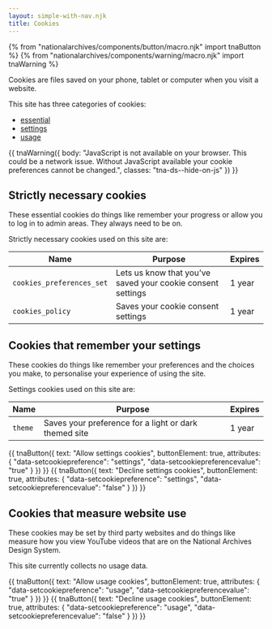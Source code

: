 ```yaml
---
layout: simple-with-nav.njk
title: Cookies
---
```


{% from "nationalarchives/components/button/macro.njk" import tnaButton %}
{% from "nationalarchives/components/warning/macro.njk" import tnaWarning %}

Cookies are files saved on your phone, tablet or computer when you visit a website.

This site has three categories of cookies:

- [essential](#strictly-necessary-cookies)
- [settings](#cookies-that-remember-your-settings)
- [usage](#cookies-that-measure-website-use)

{{ tnaWarning({
  body: "JavaScript is not available on your browser. This could be a network issue. Without JavaScript available your cookie preferences cannot be changed.",
  classes: "tna-ds--hide-on-js"
}) }}

## Strictly necessary cookies

These essential cookies do things like remember your progress or allow you to log in to admin areas. They always need to be on.

Strictly necessary cookies used on this site are:

| Name                      | Purpose                                                     | Expires |
| ------------------------- | ----------------------------------------------------------- | ------- |
| `cookies_preferences_set` | Lets us know that you’ve saved your cookie consent settings | 1 year  |
| `cookies_policy`          | Saves your cookie consent settings                          | 1 year  |

## Cookies that remember your settings

These cookies do things like remember your preferences and the choices you make, to personalise your experience of using the site.

Settings cookies used on this site are:

| Name                      | Purpose                                               | Expires |
| ------------------------- | ----------------------------------------------------- | ------- |
| `theme`                   | Saves your preference for a light or dark themed site | 1 year  |

<p aria-live="assertive" class="tna-ds--show-on-js" data-showcookiepreference="settings" data-showcookiepreferenceonaccepted="Cookies that remember your settings have been accepted." data-showcookiepreferenceonrejected="Cookies that remember your settings have been rejected."></p>

<div class="tna-button-group tna-ds--show-on-js">
  {{ tnaButton({
    text: "Allow settings cookies",
    buttonElement: true,
    attributes: {
      "data-setcookiepreference": "settings",
      "data-setcookiepreferencevalue": "true"
    }
  }) }} {{ tnaButton({
    text: "Decline settings cookies",
    buttonElement: true,
    attributes: {
      "data-setcookiepreference": "settings",
      "data-setcookiepreferencevalue": "false"
    }
  }) }}
</div>

## Cookies that measure website use

These cookies may be set by third party websites and do things like measure how you view YouTube videos that are on the National Archives Design System.

This site currently collects no usage data.

<p aria-live="assertive" class="tna-ds--show-on-js" data-showcookiepreference="usage" data-showcookiepreferenceonaccepted="Cookies that measure website use have been accepted." data-showcookiepreferenceonrejected="Cookies that measure website use have been rejected."></p>

<div class="tna-button-group tna-ds--show-on-js">
  {{ tnaButton({
    text: "Allow usage cookies",
    buttonElement: true,
    attributes: {
      "data-setcookiepreference": "usage",
      "data-setcookiepreferencevalue": "true"
    }
  }) }} {{ tnaButton({
    text: "Decline usage cookies",
    buttonElement: true,
    attributes: {
      "data-setcookiepreference": "usage",
      "data-setcookiepreferencevalue": "false"
    }
  }) }}
</div>
